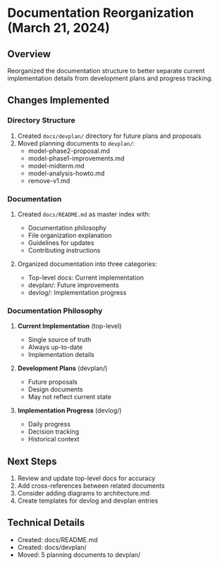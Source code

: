 # Documentation Reorganization (March 21, 2024)

## Overview
Reorganized the documentation structure to better separate current implementation details from development plans and progress tracking.

## Changes Implemented

### Directory Structure
1. Created `docs/devplan/` directory for future plans and proposals
2. Moved planning documents to `devplan/`:
   - model-phase2-proposal.md
   - model-phase1-improvements.md
   - model-midterm.md
   - model-analysis-howto.md
   - remove-v1.md

### Documentation
1. Created `docs/README.md` as master index with:
   - Documentation philosophy
   - File organization explanation
   - Guidelines for updates
   - Contributing instructions

2. Organized documentation into three categories:
   - Top-level docs: Current implementation
   - devplan/: Future improvements
   - devlog/: Implementation progress

### Documentation Philosophy
1. **Current Implementation** (top-level)
   - Single source of truth
   - Always up-to-date
   - Implementation details

2. **Development Plans** (devplan/)
   - Future proposals
   - Design documents
   - May not reflect current state

3. **Implementation Progress** (devlog/)
   - Daily progress
   - Decision tracking
   - Historical context

## Next Steps
1. Review and update top-level docs for accuracy
2. Add cross-references between related documents
3. Consider adding diagrams to architecture.md
4. Create templates for devlog and devplan entries

## Technical Details
- Created: docs/README.md
- Created: docs/devplan/
- Moved: 5 planning documents to devplan/ 